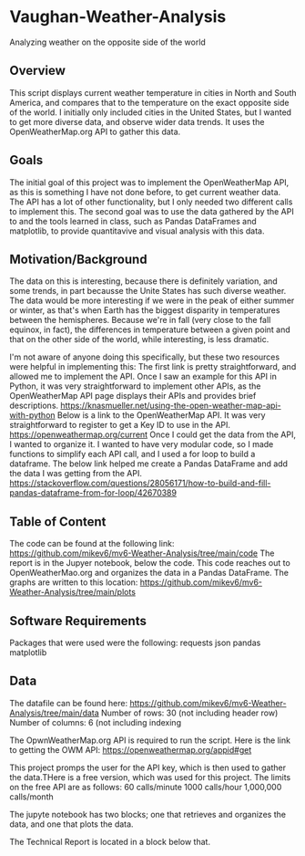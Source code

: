 # Vaughan-Weather-Analysis
  Analyzing weather on the opposite side of the world
  
## Overview
This script displays current weather temperature in cities in North and South America, and compares that to the temperature on the exact opposite side of the world. I initially only included cities in the United States, but I wanted to get more diverse data, and observe wider data trends.
It uses the OpenWeatherMap.org API to gather this data. 

## Goals
The initial goal of this project was to implement the OpenWeatherMap API, as this is something I have not done before, to get current weather data. The API has a lot of other functionality, but I only needed two different calls to implement this. 
The second goal was to use the data gathered by the API to and  the tools learned in class, such as Pandas DataFrames and matplotlib, to provide quantitavive and visual analysis with this data.

## Motivation/Background
The data on this is interesting, because there is definitely variation, and some trends, in part becausse the Unite States has such diverse weather. The data would be more interesting if we were in the peak of either summer or winter, as that's when Earth has the biggest disparity in temperatures between the hemispheres. Because we're in fall (very close to the fall equinox, in fact), the differences in temperature between a given point and that on the other side of the world, while interesting, is less dramatic.

I'm not aware of anyone doing this specifically, but these two resources were helpful in implementing this:
  The first link is pretty straightforward, and allowed me to implement the API. Once I saw an example for this API in Python, it was very straightforward to implement other APIs, as the OpenWeatherMap API page displays their APIs and provides brief descriptions.
  https://knasmueller.net/using-the-open-weather-map-api-with-python
  Below is a link to the OpenWeatherMap API. It was very straightforward to register to get a Key ID to use in the API.
  https://openweathermap.org/current
  Once I could get the data from the API, I wanted to organize it. I wanted to have very modular code, so I made functions to simplify each API call, and I used a for loop to build a dataframe. The below link helped me create a Pandas DataFrame and add the data I was getting from the API.
  https://stackoverflow.com/questions/28056171/how-to-build-and-fill-pandas-dataframe-from-for-loop/42670389
  
  
## Table of Content
The code can be found at the following link:
  https://github.com/mikev6/mv6-Weather-Analysis/tree/main/code
The report is in the Jupyer notebook, below the code.
This code reaches out to OpenWeatherMao.org and organizes the data in a Pandas DataFrame. The graphs are written to this location:
  https://github.com/mikev6/mv6-Weather-Analysis/tree/main/plots


## Software Requirements
Packages that were used were the following:
  requests
  json
  pandas
  matplotlib
  
## Data 
The datafile can be found here:
  https://github.com/mikev6/mv6-Weather-Analysis/tree/main/data
Number of rows: 30 (not including header row)
Number of columns: 6 (not including indexing

The OpwnWeatherMap.org API is required to run the script. Here is the link to getting the OWM API:
  https://openweathermap.org/appid#get
  
This project promps the user for the API key, which is then used to gather the data.THere is a free version, which was used for this project.
  The limits on the free API are as follows:
    60 calls/minute
    1000 calls/hour
    1,000,000 calls/month

The jupyte notebook has two blocks; one that retrieves and organizes the data, and one that plots the data.

The Technical Report is located in a block below that.
  


